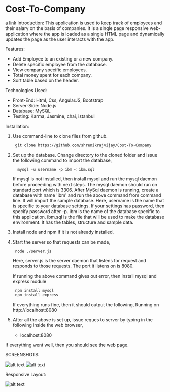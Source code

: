 # Cost-To-Company
[a link](https://shrenikrajvijay.github.io/Cost-To-Company/#/main)
Introduction:
		This application is used to keep track of employees and their salary on the basis of companies. It is a single page responsive web-application where the app is loaded as a single HTML page and dynamically updates the page as the user interacts with the app.
	
Features:

* Add Employee to an existing or a new company.						
* Delete specific employee from the database.							
* View company specific employees.						
* Total money spent for each company.				
* Sort table based on the  header.

Technologies Used:

* Front-End: Html, Css, AngularJS, Bootstrap
* Server-Side: Node.js
* Database: MySQL
* Testing: Karma, Jasmine, chai, istanbul 

Installation:
1. Use command-line to clone files from github.

		git clone https://github.com/shrenikrajvijay/Cost-To-Company

2. Set up the database. Change directory to the cloned folder and issue the following command to import the database,

		 mysql -u username -p ibm < ibm.sql
	
	If mysql is not installed, then install mysql and run the mysql daemon before proceeding with next steps. The mysql daemon should run on standard port which is 3306.
	After MySql daemon is running, create a database with name 'ibm' and run the above command from command line. It will import the sample database. Here, username is the name that is specific to your database settings. If your settings has password, then specify password after -p. ibm is the name of the database specific to this application. ibm.sql is the file that will be used to make the database environment. It has the tables, structure and sample data.

3. Install node and npm if it is not already installed.

4. Start the server so that requests can be made,

		node ./server.js
	
	Here, server.js is the server daemon that listens for request and responds to those requests. The port it listens on is 8080.

	If running the above command gives out error, then install mysql and express module 

		npm install mysql
		npm install express

	If everything runs fine, then it should output the following,
		Running on http://localhost:8080

5. After all the above is set up, issue reques to server by typing in the following inside the web browser,
	- localhost:8080

If everything went well, then you should see the web page.

SCREENSHOTS:

![alt text](https://github.com/shrenikrajvijay/Cost-To-Company/blob/master/main.png)
![alt text](https://github.com/shrenikrajvijay/Cost-To-Company/blob/master/detail.png)

Responsive Layout:

![alt text](https://github.com/shrenikrajvijay/Cost-To-Company/blob/master/responsive.png)







